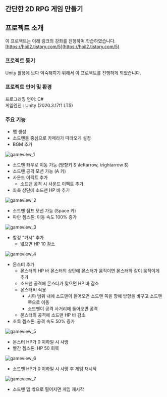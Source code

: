 ## 간단한 2D RPG 게임 만들기  

## 프로젝트 소개
이 프로젝트는 아래 링크의 강좌를 진행하며 학습하였습니다.  
[https://hoil2.tistory.com/5](https://hoil2.tistory.com/5)    

### 프로젝트 동기
Unity 활용에 보다 익숙해지기 위해서 이 프로젝트를 진행하게 되었습니다.

### 프로젝트 언어 및 환경
프로그래밍 언어: C#  
게임엔진 : Unity (2020.3.17f1 LTS)

### 주요 기능
* 맵 생성
* 소드맨을 중심으로 카메라가 따라오게 설정
* BGM 추가  

![gameview_1](https://user-images.githubusercontent.com/59808674/132137408-7cb3efad-4e05-4c67-9296-735d50a735f2.gif)
* 소드맨 좌우로 이동 가능 (방향키 $ \leftarrow, \rightarrow $)
* 소드맨 공격 모션 가능 (A 키)
* 사운드 이펙트 추가
    * 소드맨 공격 시 사운드 이펙트 추가
* 좌측 상단에 소드맨 HP 바 추가  

![gameview_2](https://user-images.githubusercontent.com/59808674/132137441-bc57c2c4-d335-4f74-af63-bbcd5c772c80.gif)
* 소드맨 점프 모션 가능 (Space 키)
* 파란 젬스톤: 이동 속도 100% 증가  

![gameview_3](https://user-images.githubusercontent.com/59808674/132137442-4c5556ac-d790-4452-a887-c44f265e4645.gif)
* 함정 "가시" 추가
    * 밟으면 HP 10 감소  

![gameview_4](https://user-images.githubusercontent.com/59808674/132137445-abe9e392-6b18-41d0-ae39-d7f69f5cbaf4.gif)
* 몬스터 추가
    * 몬스터의 HP 바 몬스터의 상단에 몬스터가 움직이면 몬스터와 같이 움직이게 추가
    * 소드맨 공격에 몬스터가 맞으면 HP 바 감소
    * 몬스터AI 적용
        * 시야 범위 내에 소드맨이 들어오면 소드맨 쪽을 향해 방향을 바꾸고 소드맨 쪽으로 이동
        * 소드맨이 공격 사거리에 들어오면 공격
    * 몬스터의 공격에 소드맨 HP 바 감소  
* 초록 젬스톤: 공격 속도 50% 증가

![gameview_5](https://user-images.githubusercontent.com/59808674/132137448-ba8035db-4608-4067-9e4f-ac696d15473f.gif)
* 몬스터 HP가 0 이하일 시 사망
* 빨간 젬스톤: HP 50 회복  

![gameview_6](https://user-images.githubusercontent.com/59808674/132137449-b5384189-caef-4326-aa37-44709dc5cca3.gif)
* 소드맨 HP가 0 이하일 시 사망 후 게임 재시작  

![gameview_7](https://user-images.githubusercontent.com/59808674/132137467-7d06c55f-9f79-450c-bb35-87047fbdb390.gif)
* 소드맨 맵 밖으로 떨어지면 게임 재시작  

